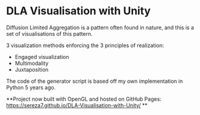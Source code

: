 # DLA Visualisation with Unity
 Diffusion Limited Aggregation is a pattern often found in nature, and this is a set of visualisations of this pattern.

3 visualization methods enforcing the 3 principles of realization:

- Engaged visualization
- Multimodality
- Juxtaposition

The code of the generator script is based off my own implementation in Python 5 years ago.

**Project now built with OpenGL and hosted on GitHub Pages: https://sereza7.github.io/DLA-Visualisation-with-Unity/ **

